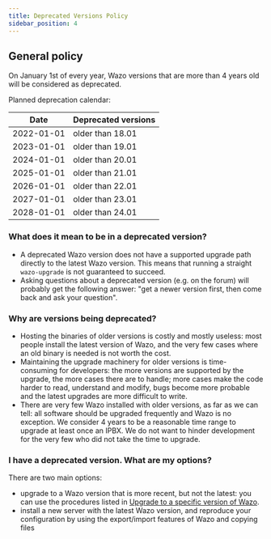 ```yaml
---
title: Deprecated Versions Policy
sidebar_position: 4
---
```


## General policy

On January 1st of every year, Wazo versions that are more than 4 years old will be considered as
deprecated.

Planned deprecation calendar:

| Date       | Deprecated versions |
| ---------- | ------------------- |
| 2022-01-01 | older than 18.01    |
| 2023-01-01 | older than 19.01    |
| 2024-01-01 | older than 20.01    |
| 2025-01-01 | older than 21.01    |
| 2026-01-01 | older than 22.01    |
| 2027-01-01 | older than 23.01    |
| 2028-01-01 | older than 24.01    |

### What does it mean to be in a deprecated version?

- A deprecated Wazo version does not have a supported upgrade path directly to the latest Wazo
  version. This means that running a straight `wazo-upgrade` is not guaranteed to succeed.
- Asking questions about a deprecated version (e.g. on the forum) will probably get the following
  answer: "get a newer version first, then come back and ask your question".

### Why are versions being deprecated?

- Hosting the binaries of older versions is costly and mostly useless: most people install the
  latest version of Wazo, and the very few cases where an old binary is needed is not worth the
  cost.
- Maintaining the upgrade machinery for older versions is time-consuming for developers: the more
  versions are supported by the upgrade, the more cases there are to handle; more cases make the
  code harder to read, understand and modify, bugs become more probable and the latest upgrades are
  more difficult to write.
- There are very few Wazo installed with older versions, as far as we can tell: all software should
  be upgraded frequently and Wazo is no exception. We consider 4 years to be a reasonable time range
  to upgrade at least once an IPBX. We do not want to hinder development for the very few who did
  not take the time to upgrade.

### I have a deprecated version. What are my options?

There are two main options:

- upgrade to a Wazo version that is more recent, but not the latest: you can use the procedures
  listed in [Upgrade to a specific version of Wazo](/uc-doc/upgrade/upgrade_specific_version).
- install a new server with the latest Wazo version, and reproduce your configuration by using the
  export/import features of Wazo and copying files
